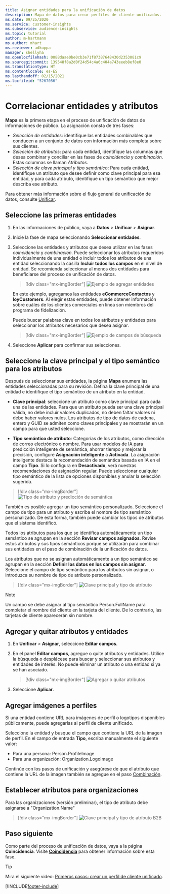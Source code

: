 ```yaml
---
title: Asignar entidades para la unificación de datos
description: Mapa de datos para crear perfiles de cliente unificados.
ms.date: 09/25/2020
ms.service: customer-insights
ms.subservice: audience-insights
ms.topic: tutorial
author: m-hartmann
ms.author: mhart
ms.reviewer: adkuppa
manager: shellyha
ms.openlocfilehash: 0088daae0be0cb3e71f87387648430d2353081c9
ms.sourcegitcommit: 139548f8a2d0f24d54c4a6c404a743eeeb8ef8e0
ms.translationtype: HT
ms.contentlocale: es-ES
ms.lasthandoff: 02/15/2021
ms.locfileid: "5267056"
---
```

# <a name="map-entities-and-attributes"></a>Correlacionar entidades y atributos

**Mapa** es la primera etapa en el proceso de unificación de datos de informaciones de público. La asignación consta de tres fases:

- *Selección de entidades*: identifique las entidades combinables que conducen a un conjunto de datos con información más completa sobre sus clientes.
- *Selección de atributos*: para cada entidad, identifique las columnas que desea combinar y conciliar en las fases de *coincidencia* y *combinación*. Estas columnas se llaman *Atributos*.
- *Selección de clave principal y tipo semántico*: Para cada entidad, identifique un atributo que desee definir como clave principal para esa entidad, y para cada atributo, identifique un tipo semántico que mejor describa ese atributo.

Para obtener más información sobre el flujo general de unificación de datos, consulte [Unificar](data-unification.md).

## <a name="select-the-first-entities"></a>Seleccione las primeras entidades

1. En las informaciones de público, vaya a **Datos** > **Unificar** > **Asignar**.

2. Inicie la fase de mapa seleccionando **Seleccionar entidades**.

3. Seleccione las entidades y atributos que desea utilizar en las fases *coincidencia* y *combinación*. Puede seleccionar los atributos requeridos individualmente de una entidad o incluir todos los atributos de una entidad seleccionando la casilla **Incluir todos los campos** en el nivel de entidad. Se recomienda seleccionar al menos dos entidades para beneficiarse del proceso de unificación de datos.

   > [!div class="mx-imgBorder"]
   > ![Ejemplo de agregar entidades](media/data-manager-configure-map-add-entities-example.png "Ejemplo de agregar entidades")

   En este ejemplo, agregamos las entidades **eCommerceContactos** y **loyCustomers**. Al elegir estas entidades, puede obtener información sobre cuáles de los clientes comerciales en línea son miembros del programa de fidelización.
   
   Puede buscar palabras clave en todos los atributos y entidades para seleccionar los atributos necesarios que desea asignar.
   
     > [!div class="mx-imgBorder"]
   > ![Ejemplo de campos de búsqueda](media/data-manager-configure-map-search-fields-example.png "Ejemplo de campos de búsqueda")

4. Seleccione **Aplicar** para confirmar sus selecciones.

## <a name="select-primary-key-and-semantic-type-for-attributes"></a>Seleccione la clave principal y el tipo semántico para los atributos

Después de seleccionar sus entidades, la página **Mapa** enumera las entidades seleccionadas para su revisión. Defina la clave principal de una entidad e identifique el tipo semántico de un atributo en la entidad.

- **Clave principal**: seleccione un atributo como clave principal para cada una de las entidades. Para que un atributo pueda ser una clave principal válida, no debe incluir valores duplicados, no deben faltar valores ni debe haber valores nulos. Los atributos de tipo de datos de cadena, entero y GUID se admiten como claves principales y se mostrarán en un campo para que usted seleccione.

- **Tipo semántico de atributo**: Categorías de los atributos, como dirección de correo electrónico o nombre. Para usar modelos de IA para predicción inteligente de semántica, ahorrar tiempo y mejorar la precisión, configure **Asignación inteligente** a **Activada**. La asignación inteligente destaca la recomendación de semántica basada en IA en el campo **Tipo**. Si lo configura en **Desactivado**, verá nuestras recomendaciones de asignación regular. Puede seleccionar cualquier tipo semántico de la lista de opciones disponibles y anular la selección sugerida.

> [!div class="mx-imgBorder"]
> ![Tipo de atributo y predicción de semántica](media/data-manager-configure-map-add-attributes-semantic-prediction.png "Tipo de atributo y predicción de semántica")

También es posible agregar un tipo semántico personalizado. Seleccione el campo de tipo para un atributo y escriba el nombre de tipo semántico personalizado. De esta forma, también puede cambiar los tipos de atributos que el sistema identificó.

Todos los atributos para los que se identifica automáticamente un tipo semántico se agrupan en la sección **Revisar campos asignados**. Revise estos atributos y sus tipos semánticos porque se utilizarán para combinar sus entidades en el paso de combinación de la unificación de datos.

Los atributos que no se asignan automáticamente a un tipo semántico se agrupan en la sección **Definir los datos en los campos sin asignar**. Seleccione el campo de tipo semántico para los atributos sin asignar, o introduzca su nombre de tipo de atributo personalizado.

> [!div class="mx-imgBorder"]
> ![Clave principal y tipo de atributo](media/data-manager-configure-map-add-attributes.png "Clave principal y tipo de atributo")

> [!NOTE]
> Un campo se debe asignar al tipo semántico Person.FullName para completar el nombre del cliente en la tarjeta del cliente. De lo contrario, las tarjetas de cliente aparecerán sin nombre. 

## <a name="add-and-remove-attributes-and-entities"></a>Agregar y quitar atributos y entidades

1. En **Unificar** > **Asignar**, seleccione **Editar campos**.

2. En el panel **Editar campos**, agregue o quite atributos y entidades. Utilice la búsqueda o desplácese para buscar y seleccionar sus atributos y entidades de interés. No puede eliminar un atributo o una entidad si ya se han asociado.

   > [!div class="mx-imgBorder"]
   > ![Agregar o quitar atributos](media/configure-data-map-edit.png "Agregar o quitar atributos")

3. Seleccione **Aplicar**.

## <a name="add-images-to-profiles"></a>Agregar imágenes a perfiles

Si una entidad contiene URL para imágenes de perfil o logotipos disponibles públicamente, puede agregarlas al perfil de cliente unificado.

Seleccione la entidad y busque el campo que contiene la URL de la imagen de perfil. En el campo de entrada **Tipo**, escriba manualmente el siguiente valor: 
- Para una persona: Person.ProfileImage
- Para una organización: Organization.LogoImage

Continúe con los pasos de unificación y asegúrese de que el atributo que contiene la URL de la imagen también se agregue en el paso [Combinación](merge-entities.md).

## <a name="set-attributes-for-organizations"></a>Establecer atributos para organizaciones

Para las organizaciones (versión preliminar), el tipo de atributo debe asignarse a "Organization.Name"
> [!div class="mx-imgBorder"]
> ![Clave principal y tipo de atributo B2B](media/configure-data-map-edit-b2b.png "Clave principal y tipo de atributo B2B")

## <a name="next-step"></a>Paso siguiente

Como parte del proceso de unificación de datos, vaya a la página **Coincidencia**. Visite [**Coincidencia**](match-entities.md) para obtener información sobre esta fase.

> [!TIP]
> Mira el siguiente video: [Primeros pasos: crear un perfil de cliente unificado](https://youtu.be/oBfGEhucAxs).


[!INCLUDE[footer-include](../includes/footer-banner.md)]